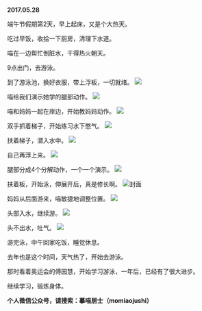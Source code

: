 
          
**2017.05.28**

端午节假期第2天，早上起床，又是个大热天。

吃过早饭，收拾一下厨房，清理下水道。

喵在一边帮忙倒脏水，干得热火朝天。

9点出门，去游泳。

到了游泳池，换好衣服，带上浮板，一切就绪。
![](https://pic1.zhimg.com/v2-c63fa71d06c83097f13f92b97348c8d0.jpg)


喵给我们演示她学的腿部动作。
![](https://pic3.zhimg.com/v2-16d0f91b8140057601bd4578be9687a2.jpg)


喵和妈妈一起在岸边，开始教妈妈动作。
![](https://pic3.zhimg.com/v2-920e168499b7cd17811e314a823d16f3.jpg)


双手抓着梯子，开始练习水下憋气。
![](https://pic2.zhimg.com/v2-ce4b7128e5f25e612471d02ac3c9ac97.jpg)


扶着梯子，潜入水中。
![](https://pic4.zhimg.com/v2-a75db990569221acd38ab5df0e1b924c.jpg)


自己再浮上来。
![](https://pic2.zhimg.com/v2-fce2c96109cd43e9a72eb88eda791329.jpg)


腿部分成4个分解动作，一个一个演示。
![](https://pic4.zhimg.com/v2-16854f4526a2bc759583cf2884fc1e30.jpg)


扶着板，开始泳，伸展开后，真是修长啊。
![](https://pic4.zhimg.com/v2-aab873eeb93c4d4830ac5c9c550b949a.jpg)封面


妈妈从后面游来，喵敏捷地调整位置。
![](https://pic3.zhimg.com/v2-ebc9eba970433188604ba59f82d85a7d.jpg)


头部入水，继续游。
![](https://pic1.zhimg.com/v2-457b344b99f63569b21c67ad7e558c8a.jpg)


头不出水，吐气。
![](https://pic4.zhimg.com/v2-76cca2859e825ff3b58cd9e66ebff646.jpg)


游完泳，中午回家吃饭，睡觉休息。

去年也是这个时间，天气热了，开始去游泳。

那时看着奥运会的傅园慧，开始学习游泳，一年后，已经有了很大进步。

继续学习，锻炼身体。


**个人微信公众号，请搜索：摹喵居士（momiaojushi）**

        